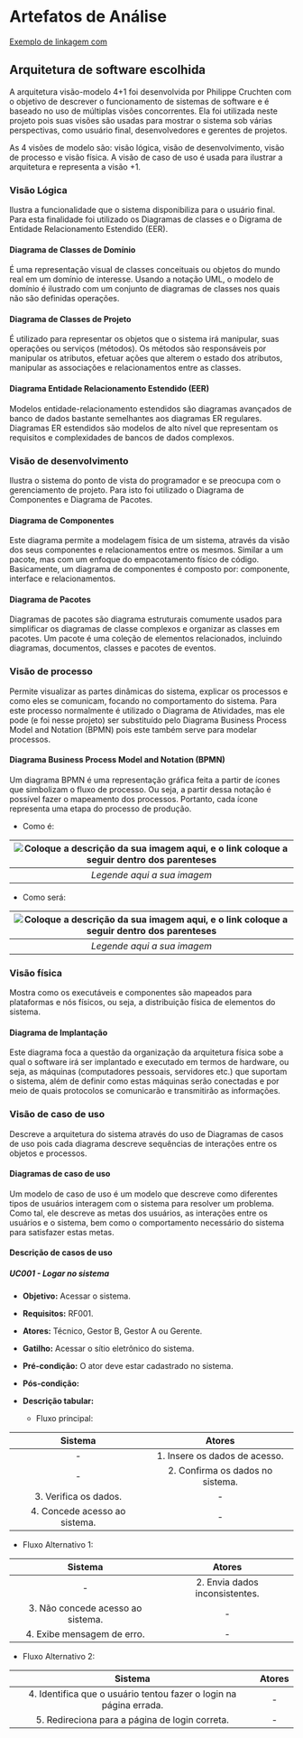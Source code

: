 # Artefatos de Análise
[Exemplo de linkagem com ](/requisitos_funcionais.md#ancora1)
## Arquitetura de software escolhida

A arquitetura visão-modelo 4+1 foi desenvolvida por Philippe Cruchten com o objetivo de descrever o funcionamento de sistemas de software e é baseado no uso de múltiplas visões concorrentes. Ela foi utilizada neste projeto pois suas visões são usadas para mostrar o sistema sob várias perspectivas, como usuário final, desenvolvedores e gerentes de projetos.

As 4 visões de modelo são: visão lógica, visão de desenvolvimento, visão de processo e visão física. A visão de caso de uso é usada para ilustrar a arquitetura e representa a visão +1.

### Visão Lógica

Ilustra a funcionalidade que o sistema disponibiliza para o usuário final. Para esta finalidade foi utilizado os Diagramas de classes e o Digrama de Entidade Relacionamento Estendido (EER).

#### Diagrama de Classes de Domínio

É uma representação visual de classes conceituais ou objetos do mundo real em um domínio de interesse. Usando a notação UML, o modelo de domínio é ilustrado com um conjunto de diagramas de classes nos quais não são definidas operações.

#### Diagrama de Classes de Projeto
É utilizado para representar os objetos que o sistema irá manipular, suas operações ou serviços (métodos). Os métodos são responsáveis por manipular os atributos, efetuar ações que alterem o estado dos atributos, manipular as associações e relacionamentos entre as classes.

#### Diagrama Entidade Relacionamento Estendido (EER)

Modelos entidade-relacionamento estendidos são diagramas avançados de banco de dados bastante semelhantes aos diagramas ER regulares. Diagramas ER estendidos são modelos de alto nível que representam os requisitos e complexidades de bancos de dados complexos.

### Visão de desenvolvimento

Ilustra o sistema do ponto de vista do programador e se preocupa com o gerenciamento de projeto. Para isto foi utilizado o Diagrama de Componentes e Diagrama de Pacotes.

#### Diagrama de Componentes

Este diagrama permite a modelagem física de um sistema, através da visão dos seus componentes e relacionamentos entre os mesmos. Similar a um pacote, mas com um enfoque do empacotamento físico de código. Basicamente, um diagrama de componentes é composto por: componente, interface e relacionamentos. 

#### Diagrama de Pacotes

Diagramas de pacotes são diagrama estruturais comumente usados para simplificar os diagramas de classe complexos e organizar as classes em pacotes. Um pacote é uma coleção de elementos relacionados, incluindo diagramas, documentos, classes e pacotes de eventos.

### Visão de processo
Permite visualizar as partes dinâmicas do sistema, explicar os processos e como eles se comunicam, focando no comportamento do sistema. Para este processo normalmente é utilizado o Diagrama de Atividades, mas ele pode (e foi nesse projeto) ser substituído pelo Diagrama Business Process Model and Notation (BPMN) pois este também serve para modelar processos.

#### Diagrama Business Process Model and Notation (BPMN)

Um diagrama  BPMN é uma representação gráfica feita a partir de ícones que simbolizam o fluxo de processo. Ou seja, a partir dessa notação é possível fazer o mapeamento dos processos. Portanto, cada ícone representa uma etapa do processo de produção.

- Como é:

|![Coloque a descrição da sua imagem aqui, e o link coloque a seguir dentro dos parenteses](https://dtdsgp.com/wp-content/uploads/2020/05/news1.png)| 
|:--:| 
|*Legende aqui a sua imagem*|

- Como será: 
 
|![Coloque a descrição da sua imagem aqui, e o link coloque a seguir dentro dos parenteses](https://dtdsgp.com/wp-content/uploads/2020/05/news1.png)| 
|:--:| 
|*Legende aqui a sua imagem*|

### Visão física

Mostra como os executáveis e componentes são mapeados para plataformas e nós físicos, ou seja, a distribuição física de elementos do sistema.

#### Diagrama de Implantação

Este diagrama foca a questão da organização da arquitetura física sobe a qual o software irá ser implantado e executado em termos de hardware, ou seja, as máquinas (computadores pessoais, servidores etc.) que suportam o sistema, além de definir como estas máquinas serão conectadas e por meio de quais protocolos se comunicarão e transmitirão as informações.

### Visão de caso de uso

Descreve a arquitetura do sistema através do uso de Diagramas de casos de uso pois cada diagrama descreve sequências de interações entre os objetos e processos. 

#### Diagramas de caso de uso

Um modelo de caso de uso é um modelo que descreve como diferentes tipos de usuários interagem com o sistema para resolver um problema. Como tal, ele descreve as metas dos usuários, as interações entre os usuários e o sistema, bem como o comportamento necessário do sistema para satisfazer estas metas. 

#### Descrição de casos de uso

##### UC001 - Logar no sistema

- **Objetivo:**  Acessar o sistema.
- **Requisitos:** RF001.
- **Atores:** Técnico, Gestor B, Gestor A ou Gerente.
- **Gatilho:** Acessar o sítio eletrônico do sistema.
- **Pré-condição:** O ator deve estar cadastrado no sistema.
- **Pós-condição:**   
-  **Descrição tabular:** 
  
   - Fluxo principal:
  
|Sistema|Atores|
|:---:|:---:|
|-|1. Insere os dados de acesso.|
|-|2. Confirma os dados no sistema.|
|3. Verifica os dados.|-| 
|4. Concede acesso ao sistema.|-|      


- Fluxo Alternativo 1:
        
|Sistema|Atores|
|:---:|:---:|
|-|2. Envia dados inconsistentes. |
|3. Não concede acesso ao sistema.|-|
|4. Exibe mensagem de erro.|-|

 
   - Fluxo Alternativo 2:
        
|Sistema|Atores|
|:---:|:---:|
|4. Identifica que o usuário tentou fazer o login na página errada.|-|
|5. Redireciona para a página de login correta.|-|





